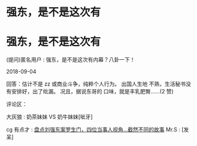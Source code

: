# 强东，是不是这次有

# 强东，是不是这次有

(提问)匿名用户 : 强东，是不是这次有内幕？八卦一下！

2018-09-04

回答：估计不是 zz 或商业斗争，纯粹个人行为。 出国人生地 不熟，生活秘书没有安排好，出了纰漏。 况且，据说东哥的 口味，就是丰乳肥臀……(2 赞)

评论区：

大灰狼 : 奶茶妹妹 VS 奶牛妹妹[呲牙]

cg 有点才 : [盘点刘强东案罗生门，四位当事人视角](https://mp.weixin.qq.com/s/Ff57GR0CTrnjcP0pm1C6Kw)[…](https://mp.weixin.qq.com/s/Ff57GR0CTrnjcP0pm1C6Kw)[截然不同的故事](https://mp.weixin.qq.com/s/Ff57GR0CTrnjcP0pm1C6Kw) Mr.S : [发呆]